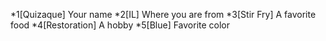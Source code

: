 *1[Quizaque] Your name
*2[IL] Where you are from
*3[Stir Fry] A favorite food
*4[Restoration] A hobby
*5[Blue] Favorite color
